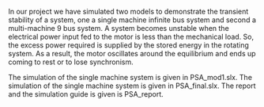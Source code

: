 In our project we have simulated two models to demonstrate the transient stability of a system, one a single machine infinite bus system and second a multi-machine 9 bus system.
A system becomes unstable when the electrical power input fed to the motor is less than the mechanical load. So, the excess power required is supplied by the stored energy in the rotating system. As a result, the motor oscillates around the equilibrium and ends up coming to rest or to lose synchronism.

The simulation of the single machine system is given in PSA_mod1.slx.
The simulation of the single machine system is given in PSA_final.slx.
The report and the simulation guide is given is PSA_report.
